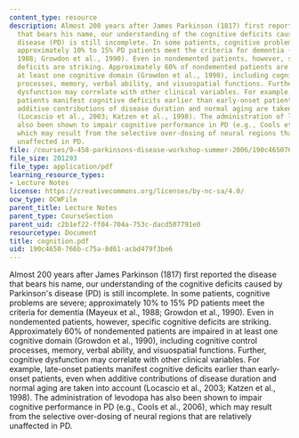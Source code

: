```yaml
---
content_type: resource
description: Almost 200 years after James Parkinson (1817) first reported the disease
  that bears his name, our understanding of the cognitive deficits caused by Parkinson's
  disease (PD) is still incomplete. In some patients, cognitive problems are severe;
  approximately 10% to 15% PD patients meet the criteria for dementia (Mayeux et al.,
  1988; Growdon et al., 1990). Even in nondemented patients, however, specific cognitive
  deficits are striking. Approximately 60% of nondemented patients are impaired in
  at least one cognitive domain (Growdon et al., 1990), including cognitive control
  processes, memory, verbal ability, and visuospatial functions. Further, cognitive
  dysfunction may correlate with other clinical variables. For example, late-onset
  patients manifest cognitive deficits earlier than early-onset patients, even when
  additive contributions of disease duration and normal aging are taken into account
  (Locascio et al., 2003; Katzen et al., 1998). The administration of levodopa has
  also been shown to impair cognitive performance in PD (e.g., Cools et al., 2006),
  which may result from the selective over-dosing of neural regions that are relatively
  unaffected in PD.
file: /courses/9-458-parkinsons-disease-workshop-summer-2006/190c4650766bc75a8d61acbd479f3be6_cognition.pdf
file_size: 201293
file_type: application/pdf
learning_resource_types:
- Lecture Notes
license: https://creativecommons.org/licenses/by-nc-sa/4.0/
ocw_type: OCWFile
parent_title: Lecture Notes
parent_type: CourseSection
parent_uid: c2b1ef22-ff04-704a-753c-dacd507791e0
resourcetype: Document
title: cognition.pdf
uid: 190c4650-766b-c75a-8d61-acbd479f3be6
---
```

Almost 200 years after James Parkinson (1817) first reported the disease that bears his name, our understanding of the cognitive deficits caused by Parkinson's disease (PD) is still incomplete. In some patients, cognitive problems are severe; approximately 10% to 15% PD patients meet the criteria for dementia (Mayeux et al., 1988; Growdon et al., 1990). Even in nondemented patients, however, specific cognitive deficits are striking. Approximately 60% of nondemented patients are impaired in at least one cognitive domain (Growdon et al., 1990), including cognitive control processes, memory, verbal ability, and visuospatial functions. Further, cognitive dysfunction may correlate with other clinical variables. For example, late-onset patients manifest cognitive deficits earlier than early-onset patients, even when additive contributions of disease duration and normal aging are taken into account (Locascio et al., 2003; Katzen et al., 1998). The administration of levodopa has also been shown to impair cognitive performance in PD (e.g., Cools et al., 2006), which may result from the selective over-dosing of neural regions that are relatively unaffected in PD.